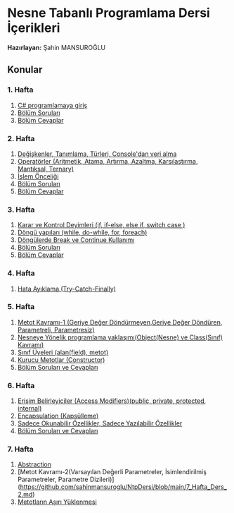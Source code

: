 # Nesne Tabanlı Programlama Dersi İçerikleri
**Hazırlayan:** Şahin MANSUROĞLU
## Konular ##
### 1. Hafta ###
1. [C# programlamaya giriş](https://github.com/sahinmansuroglu/NtpDersi/blob/main/1_Hafta_Ders.md) 
2. [Bölüm Soruları](https://github.com/sahinmansuroglu/NtpDersi/blob/main/1_Hafta_Sorular.pdf)  
3. [Bölüm Cevaplar](https://github.com/sahinmansuroglu/NtpDersi/blob/main/1_Hafta__Cevaplar.md) 

### 2. Hafta ###
1. [Değişkenler, Tanımlama, Türleri, Console'dan veri alma ](https://github.com/sahinmansuroglu/NtpDersi/blob/main/2_Hafta_Ders_1.md)
2. [Operatörler (Aritmetik, Atama, Artırma, Azaltma, Karşılaştırma, Mantıksal, Ternary)](https://github.com/sahinmansuroglu/NtpDersi/blob/main/2_Hafta_Ders_2.md)
3. [İşlem Önceliği](https://github.com/sahinmansuroglu/NtpDersi/blob/main/2_Hafta_Ders_3.md)
4. [Bölüm Soruları](https://github.com/sahinmansuroglu/NtpDersi/blob/main/2_Hafta__Sorular.md) 
5. [Bölüm Cevaplar](https://github.com/sahinmansuroglu/NtpDersi/blob/main/2_Hafta__Cevaplar.md) 

### 3. Hafta ###
1. [Karar ve Kontrol Deyimleri (if, if-else, else if, switch case ) ](https://github.com/sahinmansuroglu/NtpDersi/blob/main/3_Hafta_Ders_1.md)
2. [Döngü yapıları (while, do-while, for, foreach)](https://github.com/sahinmansuroglu/NtpDersi/blob/main/3_Hafta_Ders_2.md)
3. [Döngülerde Break ve Continue Kullanımı](https://github.com/sahinmansuroglu/NtpDersi/blob/main/3_Hafta_Ders_3.md)
4. [Bölüm Soruları](https://github.com/sahinmansuroglu/NtpDersi/blob/main/3_Hafta__Sorular.md) 
5. [Bölüm Cevaplar](https://github.com/sahinmansuroglu/NtpDersi/blob/main/3_Hafta__Cevaplar.md) 

### 4. Hafta ###
1. [Hata Ayıklama (Try-Catch-Finally)](https://github.com/sahinmansuroglu/NtpDersi/blob/main/4_Hafta_Ders_1.md)

### 5. Hafta ###
1. [Metot Kavramı-1 (Geriye Değer Döndürmeyen,Geriye Değer Döndüren, Parametreli, Parametresiz)](https://github.com/sahinmansuroglu/NtpDersi/blob/main/5_Hafta_Ders_1.md)
2. [Nesneye Yönelik programlama yaklaşımı(Object(Nesne) ve Class(Sınıf) Kavramı)](https://github.com/sahinmansuroglu/NtpDersi/blob/main/5_Hafta_Ders_2.md)
3. [Sınıf Üyeleri (alan(field), metot)](https://github.com/sahinmansuroglu/NtpDersi/blob/main/5_Hafta_Ders_3.md)
4. [Kurucu Metotlar (Constructor)](https://github.com/sahinmansuroglu/NtpDersi/blob/main/5_Hafta_Ders_4.md)
5. [Bölüm Soruları ve Cevapları](https://github.com/sahinmansuroglu/NtpDersi/blob/main/5_Hafta_Soru_Ve_Cevaplar.md) 

### 6. Hafta ###
1. [Erişim Belirleyiciler (Access Modifiers)(public, private, protected, internal)](https://github.com/sahinmansuroglu/NtpDersi/blob/main/6_Hafta_Ders_1.md)
2. [Encapsulation (Kapsülleme)](https://github.com/sahinmansuroglu/NtpDersi/blob/main/6_Hafta_Ders_2.md)
3. [Sadece Okunabilir Özellikler, Sadece Yazılabilir Özellikler](https://github.com/sahinmansuroglu/NtpDersi/blob/main/6_Hafta_Ders_3.md)
4. [Bölüm Soruları ve Cevapları](https://github.com/sahinmansuroglu/NtpDersi/blob/main/6_Hafta_Soru_Ve_Cevaplar.md) 

### 7. Hafta ###
1. [Abstraction](https://github.com/sahinmansuroglu/NtpDersi/blob/main/7_Hafta_Ders_1.md)
2. [Metot Kavramı-2(Varsayılan Değerli Parametreler, İsimlendirilmiş Parametreler, Parametre Dizileri)] (https://github.com/sahinmansuroglu/NtpDersi/blob/main/7_Hafta_Ders_2.md)
3. [Metotların Aşırı Yüklenmesi ]() 

